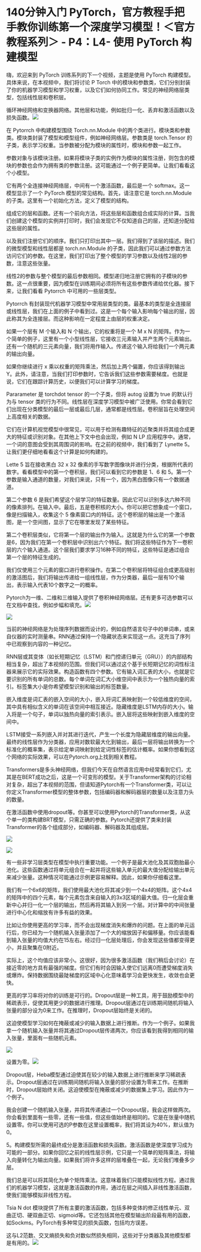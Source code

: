 # 140分钟入门 PyTorch，官方教程手把手教你训练第一个深度学习模型！＜官方教程系列＞ - P4：L4- 使用 PyTorch 构建模型 

嗨，欢迎来到 PyTorch 训练系列的下一个视频，主题是使用 PyTorch 构建模型。具体来说，在本视频中，我们将讨论 P Torch 中的模块和参数类，它们分别封装了你的机器学习模型和学习权重，以及它们如何协同工作。常见的神经网络层类型，包括线性层和卷积层。

循环神经网络和变换器网络。其他层和功能，例如批归一化、丢弃和激活函数以及损失函数。![](img/7935fe219fa1194c20d621ebcc5e488b_1.png)

在 Pytorrch 中构建模型围绕 Torch.nn.Module 中的两个类进行。模块类和参数类。模块类封装了模型和模型组件，例如神经网络层。参数类是 torch.Tensor 的子类，表示学习权重。当参数被分配为模块的属性时，模块和参数一起工作。

参数对象与该模块注册。如果将模块子类的实例作为模块的属性注册，则包含的模块的参数也会作为拥有类的参数注册。这可能通过一个例子更简单。让我们看看这个小模型。

它有两个全连接神经网络层，中间有一个激活函数，最后是一个 softmax。这一模型显示了一个 PyTorch 模型的常见结构。首先，请注意它是 torch.nn.Module 的子类。这里有一个初始化方法，定义了模型的结构。

组成它的层和函数。还有一个前向方法，将这些层和函数组合成实际的计算。当我们创建这个模型的实例并打印时，我们会发现它不仅知道自己的层，还知道分配给这些层的属性。

以及我们注册它们的顺序。我们只打印出其中一层。我们得到了该层的描述。我们的微型模型和线性层都是 torch.nn.Module 的子类，因此我们可以通过参数方法访问它们的参数。在这里，我们打印出了整个模型的学习参数以及线性2层的参数，注意这些张量。

线性2的参数与整个模型的最后参数相同。模型递归地注册它拥有的子模块的参数。这一点很重要，因为模型在训练期间必须将所有这些参数传递给优化器。接下来，让我们看看 Pytorrch 中可用的一些层类型。

Pytorrch 有封装现代机器学习模型中常用层类型的类。最基本的类型是全连接层或线性层，我们在上面的例子中看到过。这是一个每个输入影响每个输出的层，因此称其为全连接层。而这种影响在一定程度上由层的权重决定。

如果一个层有 M 个输入和 N 个输出，它的权重将是一个 M x N 的矩阵。作为一个简单的例子，这里有一个小型线性层，它接收三元素输入并产生两个元素输出。还有一个随机的三元素向量，我们将用作输入。传递这个输入将给我们一个两元素的输出向量。

如果你继续进行 x 乘以权重的矩阵乘法，然后加上两个偏置，你应该得到输出 Y。此外，请注意，当我们打印参数时，它告诉我们这些参数需要梯度。也就是说，它们在跟踪计算历史，以便我们可以计算学习的梯度。

Pararameter 是 torchdot tensor 的一个子类，但将 autog 设置为 true 的默认行为与 tensor 类的行为不同。线性层在深度学习模型中被广泛使用。你常会看到它们出现在分类模型的最后一层或最后几层，通常都是线性层。卷积层旨在处理空间上高度相关的数据。

它们在计算机视觉模型中很常见，可以用于检测有趣特征的近聚类并将其组合成更大的特征或识别对象。在其他上下文中也会出现，例如 N LP 应用程序中。通常，一个词的意图会受到其周围词的影响。在之前的视频中，我们看到了 Lynette 5。让我们更仔细地看看这个计算是如何构建的。

Lette 5 旨在接收黑白 32 x 32 像素的手写数字图像块并进行分类，根据所代表的数字。看看模型中的第一个卷积层，我们可以看到它的参数是 1、6 和 5。第一个参数是输入通道的数量，对我们来说，只有一个，因为黑白图像只有一个数据通道。

第二个参数 6 是我们希望这个层学习的特征数量。因此它可以识别多达六种不同的像素排列。在输入中。最后，五是卷积核的大小。你可以把它想象成一个窗口，像是扫描输入，收集这个 5 像素窗口内的特征。这个卷积层的输出是一个激活图，是一个空间图，显示了它在哪里发现了某些特征。

第二个卷积层类似，它将第一个层的输出作为输入。这就是为什么它的第一个参数是6，因为我们在第一个卷积层中识别出六个特征。我们将这些特征作为下一卷积层的六个输入通道。这个层我们要求学习16种不同的特征，这些特征是通过组合第一个层的特征生成的。

我们仅使用三个元素的窗口进行卷积操作。在第二个卷积层将特征组合成更高级别的激活图后，我们将输出传递给一组线性层，作为分类器，最后一层有10个输出，表示输入代表10个数字之一的概率。

Pytorch为一维、二维和三维输入提供了卷积神经网络层。还有更多可选参数可以在文档中查找，例如步幅和填充。![](img/7935fe219fa1194c20d621ebcc5e488b_3.png)

![](img/7935fe219fa1194c20d621ebcc5e488b_4.png)

当前的神经网络是为处理序列数据而设计的，例如自然语言句子中的单词串，或来自仪器的实时测量串。RNN通过保持一个隐藏状态来实现这一点。这充当了序列中已观察到内容的一种记忆。

RNN层或其变体（如长短期记忆（LSTM）和门控递归单元（GRU））的内部结构相当复杂，超出了本视频的范围。但我们可以通过这个基于长短期记忆的词性标注器来展示它的实际效果。构造函数有四个参数。它有输入词汇表的大小，也就是它要识别的所有单词的总数。每个单词在词汇大小维空间中表示为一个独热向量的索引。标签集大小是你希望模型识别和输出的标签数量。

嵌入维度是词汇表的嵌入空间的大小，嵌入将词汇表映射到一个较低维度的空间，其中具有相似含义的单词在该空间中相互接近。隐藏维度是LSTM内存的大小。输入将是一个句子，单词以独热向量的索引表示。嵌入层将这些映射到嵌入维度的空间中。

LSTM接受一系列嵌入并对其进行迭代，产生一个长度为隐藏层维度的输出向量。最终的线性层作为分类器，应用对数软最大化到输出，最后一层将输出转换为一个标准化的概率集，表示给定单词映射到给定词性标签的估计概率。如果你想看到这个网络的实际效果，可以在Pytorch.org上找到相关教程。

Transformers是多头神经网络，但我们今天在自然语言应用中经常看到它们，尤其是在BERT成功之后，这是一个可变形的模型。关于Transformer架构的讨论相对复杂，超出了本视频的范围，但请知道Pytorch有一个Transformer类，可以让你定义Transformer模型的整体参数，包括编码器和解码器层的数量以及注意力头的数量。

在激活函数中使用dropout等。你甚至可以使用Pytorch的Transformer类，从这个单一的类构建BRT模型，只需正确的参数。Pytorch还提供了类来封装Transformer的各个组成部分，如编码器、解码器及其组成层。

![](img/7935fe219fa1194c20d621ebcc5e488b_6.png)

![](img/7935fe219fa1194c20d621ebcc5e488b_7.png)

有一些非学习层类型在模型中执行重要功能。一个例子是最大池化及其双胞胎最小池化。这些函数通过将单元组合在一起并将这些输入单元的最大值分配给输出单元来减少张量。这种情况可能通过示例更容易解释。因此，如果你仔细看这里。

我们有一个6x6的矩阵，我们使用最大池化将其减少到一个4x4的矩阵。这个4x4的矩阵中的四个元素，每个元素包含来自输入的3x3区域的最大值。归一化层会重新中心并归一化一个层的输出，然后再将其输入到另一个层。对计算中的中间张量进行中心化和缩放有许多有益的效果。

比如让你使用更高的学习率，而不会出现梯度消失和爆炸的问题。在上面的单元运行后，你已经为一个随机输入张量添加了一个大的缩放因子和偏移量。你应该能看到输入张量的均值大约在15左右。经过归一化层处理后，你会发现这些值都变得更小，并且聚集在0附近。

实际上，这个均值应该非常小。这很好，因为很多激活函数（我们稍后会讨论）在接近零的地方具有最强的梯度。但它们有时会因输入使它们远离0而遭受梯度消失或爆炸。保持数据围绕最陡梯度的区域中心化意味着学习会更快发生，收敛也会更快。

更高的学习率将对你的训练是可行的。Dropout层是一种工具，用于鼓励模型中的稀疏表示，促使其用更少的数据进行推理。Dropout层通过在训练期间随机将输入张量的部分设为0来工作。在推理时，Dropout层始终是关闭的。

这迫使模型学习如何在掩蔽或减少的输入数据上进行推断。作为一个例子。如果我拿一个随机输入张量并将其通过Dropout层传递两次，你应该看到我得到相同的输入张量，里面有一些随机元素。

![](img/7935fe219fa1194c20d621ebcc5e488b_9.png)

设置为零。![](img/7935fe219fa1194c20d621ebcc5e488b_11.png)

Dropout层，Heba模型通过迫使其在较少的输入数据上进行推断来学习稀疏表示。Dropout层通过在训练期间随机将输入张量的部分设置为零来工作。在推断时，Dropout层始终关闭。这迫使模型在掩蔽或减少的数据集上学习。因此作为一个例子。

我会创建一个随机输入张量，并将其传递通过一个Dropout层，我会这样做两次。你会看到里面有一些零，还有一些值，但这些值始终是相同的。它是在张量中随机设置零。你可以使用可选的P参数在这里设置概率，我们将其设为40%，默认值为0。

5。构建模型所需的最终成分是激活函数和损失函数。激活函数是使深度学习成为可能的一部分。如果你回忆之前的线性层示例，它只是一个简单的矩阵乘法，将输入向量转化为输出向量。如果我们将许多这样的层堆叠在一起，无论我们堆叠多少层。

我们总是可以将其简化为单个矩阵乘法。这意味着我们只能模拟线性方程。通过我们的机器学习模型，这就是激活函数的作用，通过在层之间插入非线性激活函数，使我们能够模拟非线性方程。

Tsia N dot 模块提供了所有主要的激活函数，包括多种变体的修正线性单元、双曲正切、硬双曲正切、sigmoid等。它还包括其他在模型输出阶段最有用的函数，如Sockms。PyTorch有多种常见的损失函数，包括均方误差。

这与L2范数、交叉熵损失和负对数似然损失相同，这些对于分类器及其他模型都是有用的。![](img/7935fe219fa1194c20d621ebcc5e488b_13.png)
